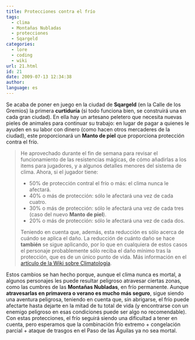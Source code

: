 ```yaml
---
title: Protecciones contra el frío
tags:
  - clima
  - Montañas Nubladas
  - protecciones
  - Sqargeld
categories:
  - lore
  - coding
  - wiki
url: 21.html
id: 21
date: 2009-07-13 12:34:38
author:
language: es
---
```


Se acaba de poner en juego en la ciudad de **Sqargeld** (en la Calle de los Gremios) la primera **curtiduría** (si todo funciona bien, se construirá una en cada gran ciudad). En ella hay un artesano peletero que necesita nuevas pieles de animales para continuar su trabajo: en lugar de pagar a quienes le ayuden en su labor con dinero (como hacen otros mercaderes de la ciudad), este proporcionará un **Manto de piel** que proporciona protección contra el frío.

> He aprovechado durante el fin de semana para revisar el funcionamiento de las resistencias mágicas, de cómo añadirlas a los items para jugadores, y a algunos detalles menores del sistema de clima. Ahora, si el jugador tiene:
> 
> *   50% de protección contral el frío o más: el clima nunca le afectará.
> *   40% o más de protección: sólo le afectará una vez de cada cuatro.
> *   30% o más de protección: sólo le afectará una vez de cada tres (caso del nuevo **Manto de piel**).
> *   20% o más de protección: sólo le afectará una vez de cada dos.
> 
> Teniendo en cuenta que, además, esta reducción es sólo acerca de cuándo se aplica el daño. La reducción de cuánto daño se hace **también** se sigue aplicando, por lo que en cualquiera de estos casos el personaje probablemente sólo reciba el daño mínimo tras la protección, que es de un único punto de vida. Más información en el [artículo de la Wiki sobre Climatología](http://wiki.ciudadcapital.net/index.php?title=Climatolog%C3%ADa).

Estos cambios se han hecho porque, aunque el clima nunca es mortal, a algunos personajes les puede resultar peligroso atravesar ciertas zonas, como las cumbres de las **Montañas Nubladas**, en frío permanente. Aunque **atravesarlas en primavera o verano es mucho más seguro**, sigue siendo una aventura peligrosa, teniendo en cuenta que, sin abrigarse, el frío puede afectarte hasta dejarte en la mitad de tu total de vida (y encontrarse con un enemigo peligroso en esas condiciones puede ser algo no recomendable). Con estas protecciones, el frío seguirá siendo una dificultad a tener en cuenta, pero esperamos que la combinación frío extremo + congelación parcial + ataque de trasgos en el Paso de las Águilas ya no sea mortal.